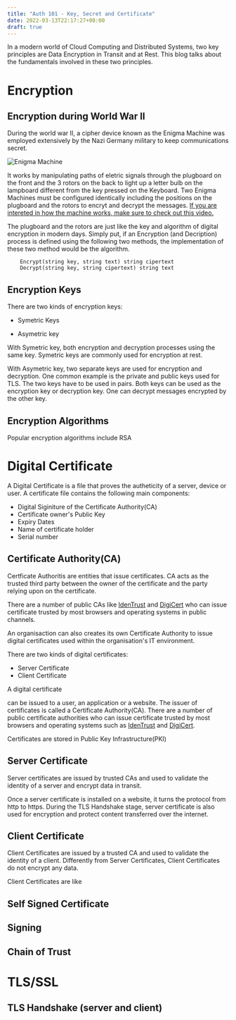```yaml
---
title: "Auth 101 - Key, Secret and Certificate"
date: 2022-03-13T22:17:27+08:00
draft: true
---
```


In a modern world of Cloud Computing and Distributed Systems, two key principles are Data Encryption in Transit and at Rest. This blog talks about the fundamentals involved in these two principles.  

# Encryption

## Encryption during World War II

During the world war II, a cipher device known as the Enigma Machine was employed extensively by the Nazi Germany military to keep communications secret. 

![Enigma Machine](https://jgao.io/auth101-enigma.jpg)

It works by manipulating paths of eletric signals through the plugboard on the front and the 3 rotors on the back to light up a letter bulb on the lampboard different from the key pressed on the Keyboard. Two Enigma Machines must be configured identically including the positions on the plugboard and the rotors to encryt and decrypt the messages. [If you are intereted in how the machine works, make sure to check out this video.](https://youtu.be/ybkkiGtJmkM)

The plugboard and the rotors are just like the key and algorithm of digital encryption in modern days. Simply put, if an Encryption (and Decription) process is defined using the following two methods, the implementation of these two method would be the algorithm.

```(go)
    Encrypt(string key, string text) string cipertext
    Decrypt(string key, string cipertext) string text
```

## Encryption Keys

There are two kinds of encryption keys:

- Symetric Keys

- Asymetric key

With Symetric key, both encryption and decryption processes using the same key. Symetric keys are commonly used for encryption at rest.

With Asymetric key, two separate keys are used for encryption and decryption. One common example is the private and public keys used for TLS. The two keys have to be used in pairs. Both keys can be used as the encryption key or decryption key. One can decrypt messages encrypted by the other key.

## Encryption Algorithms

Popular encryption algorithms include RSA

# Digital Certificate

A Digital Certificate is a file that proves the autheticity of a server, device or user. A certificate file contains the following main components:

- Digital Siginiture of the Certificate Authority(CA)
- Certificate owner's Public Key 
- Expiry Dates
- Name of certificate holder
- Serial number

## Certificate Authority(CA)

Certficate Authoritis are entities that issue certificates. CA acts as the trusted third party between the owner of the certificate and the party relying upon on the certificate. 

There are a number of public CAs like [IdenTrust](https://en.wikipedia.org/wiki/IdenTrust) and [DigiCert](https://en.wikipedia.org/wiki/DigiCert) who can issue certificate trusted by most browsers and operating systems in public channels.

An organisaction can also creates its own Certificate Authority to issue digital certificates used within the organisation's IT environment.

There are two kinds of digital certificates:
- Server Certificate
- Client Certificate



A digital certificate 

can be issued to a user, an application or a website. The issuer of certificates is called a Certificate Authority(CA). There are a number of public certificate authorities who can issue certificate trusted by most browsers and operating systems such as [IdenTrust](https://en.wikipedia.org/wiki/IdenTrust) and [DigiCert](https://en.wikipedia.org/wiki/DigiCert).

Certificates are stored in Public Key Infrastructure(PKI)

## Server Certificate

Server certificates are issued by trusted CAs and used to validate the identity of a server and encrypt data in transit. 

Once a server certificate is installed on a website, it turns the protocol from http to https. During the TLS Handshake stage, server certificate is also used for encryption and protect content transferred over the internet.

## Client Certificate

Client Certificates are issued by a trusted CA and used to validate the identity of a client. Differently from Server Certificates, Client Certificates do not encrypt any data.

Client Certificates are like 

## Self Signed Certificate

## Signing

## Chain of Trust

# TLS/SSL

## TLS Handshake (server and client)